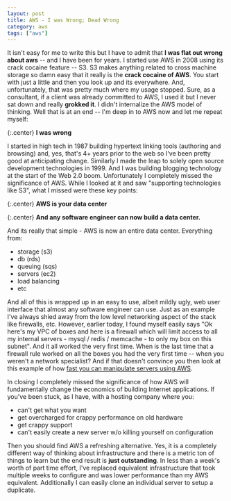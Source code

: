 ```yaml
---
layout: post
title: AWS - I was Wrong; Dead Wrong
category: aws
tags: ["aws"]
---
```

It isn't easy for me to write this but I have to admit that **I was flat out wrong about aws** -- and I have been for years.  I started use AWS in 2008 using its crack cocaine feature -- S3.  S3 makes anything related to cross machine storage so damn easy that it really is the **crack cocaine of AWS**.  You start with just a little and then you look up and its everywhere.  And, unfortunately, that was pretty much where my usage stopped.  Sure, as a consultant, if a client was already committed to AWS, I used it but I never sat down and really **grokked it**.  I didn't internalize the AWS model of thinking.  Well that is at an end -- I'm deep in to AWS now and let me repeat myself:

{:.center}
**I was wrong**

I started in high tech in 1987 building hypertext linking tools (authoring and browsing) and, yes, that's 4+ years prior to the web so I've been pretty good at anticipating change.  Similarly I made the leap to solely open source development technologies in 1999.  And I was building blogging technology at the start of the Web 2.0 boom.  Unfortunately I completely missed the significance of AWS.  While I looked at it and saw "supporting technologies like S3", what I missed were these key points:

{:.center}
**AWS is your data center** 

{:.center}
**And any software engineer can now build a data center.**

And its really that simple - AWS is now an entire data center.  Everything from:

* storage (s3)
* db (rds)
* queuing (sqs)
* servers (ec2)
* load balancing
* etc

And all of this is wrapped up in an easy to use, albeit mildly ugly, web user interface that almost any software engineer can use.  Just as an example I've always shied away from the low level networking aspect of the stack like firewalls, etc.  However, earlier today, I found myself easily says "Ok here's my VPC of boxes and here is a firewall which will limit access to all my internal servers - mysql / redis / memcache - to only my box on this subnet".  And it all worked the very first time.  When is the last time that a firewall rule worked on all the boxes you had the very first time -- when you weren't a network specialist?  And if that doesn't convince you then look at this example of how [fast you can manipulate servers using AWS](https://fuzzygroup.github.io/blog/aws/2016/09/07/aws-an-example-of-development-speed.html).

In closing I completely missed the significance of how AWS will fundamentally change the economics of building Internet applications.  If you've been stuck, as I have, with a hosting company where you:

* can't get what you want
* get overcharged for crappy performance on old hardware
* get crappy support
* can't easily create a new server w/o killing yourself on configuration

Then you should find AWS a refreshing alternative.  Yes, it is a completely different way of thinking about infrastructure and there is a metric ton of things to learn but the end result is **just outstanding**.  In less than a week's worth of part time effort, I've replaced equivalent infrastructure that took multiple weeks to configure and was lower performance than my AWS equivalent.  Additionally I can easily clone an individual server to setup a duplicate.  
